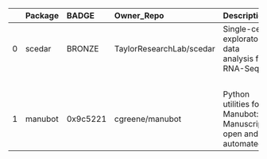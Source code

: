 |    | Package   | BADGE    | Owner_Repo               | Description                                                   | date_created         | last_commit          |   forks |   watchers |   stars | contributors                                              | homepage_url        | has_wiki   |   open_issues | has_downloads   |    Run_ID |   Date |   Pylint_score | Pytest_score   | Pip   | License   | Build   | Linux       | Mac   | Windows       | Linux_versions   | Mac_versions   | Windows_versions   | contributors                                              | num_contributors   | Github_event_name   |
|---:|:----------|:---------|:-------------------------|:--------------------------------------------------------------|:---------------------|:---------------------|--------:|-----------:|--------:|:----------------------------------------------------------|:--------------------|:-----------|--------------:|:----------------|----------:|-------:|---------------:|:---------------|:------|:----------|:--------|:------------|:------|:--------------|:-----------------|:---------------|:-------------------|:----------------------------------------------------------|:-------------------|:--------------------|
|  0 | scedar    | BRONZE   | TaylorResearchLab/scedar | Single-cell exploratory data analysis for RNA-Seq             | 2018-03-17T05:22:56Z | 2020-03-16T17:41:47Z |       7 |          5 |      23 | https://github.com/logstar                                |                     | True       |             0 | True            | 153224354 |    nan |           6.83 | null           | True  | True      | True    | 3.6,3.7 3.7 |       |               | ubuntu-latest    |                |                    | https://github.com/logstar                                | 2 contributors.txt | repository_dispatch |
|    |           |          |                          |                                                               |                      |                      |         |            |         | https://github.com/benstear                               |                     |            |               |                 |           |        |                |                |       |           |         |             |       |               |                  |                |                    | https://github.com/benstear                               |                    |                     |
|  1 | manubot   | 0x9c5221 | cgreene/manubot          | Python utilities for Manubot: Manuscripts, open and automated | 2020-03-02T14:33:49Z | 2020-03-05T19:31:18Z |       0 |          0 |       0 | https://api.github.com/repos/cgreene/manubot/contributors | https://manubot.org | True       |             0 | True            | 124061680 |    nan |          11    | True           | True  | True      | 3.6 3.7 |             |       | ubuntu-latest |                  |                | BRONZE             | https://api.github.com/repos/cgreene/manubot/contributors | 2020-06-03         | push                |